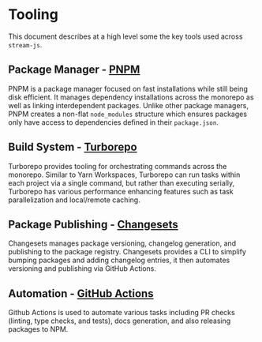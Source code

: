 # Tooling

This document describes at a high level some the key tools used across `stream-js`.

## Package Manager - [PNPM](https://pnpm.io/)
PNPM is a package manager focused on fast installations while still being disk efficient. It manages dependency installations across the monorepo as well as linking interdependent packages. Unlike other package managers, PNPM creates a non-flat `node_modules` structure which ensures packages only have access to dependencies defined in their `package.json`.

## Build System - [Turborepo](https://turborepo.org/)
Turborepo provides tooling for orchestrating commands across the monorepo. Similar to Yarn Workspaces, Turborepo can run tasks within each project via a single command, but rather than executing serially, Turborepo has various performance enhancing features such as task parallelization and local/remote caching.

## Package Publishing - [Changesets](https://github.com/changesets/changesets)
Changesets manages package versioning, changelog generation, and publishing to the package registry. Changesets provides a CLI to simplify bumping packages and adding changelog entries, it then automates versioning and publishing via GitHub Actions.

## Automation - [GitHub Actions](https://github.com/features/actions)
Github Actions is used to automate various tasks including PR checks (linting, type checks, and tests), docs generation, and also releasing packages to NPM.
